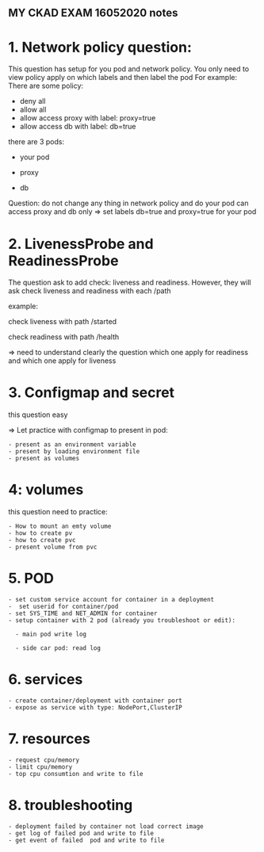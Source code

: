 ## MY CKAD EXAM 16052020 notes

# 1. Network policy question:
This question has setup for you pod and network policy. You only need to view policy apply on which labels and then label the pod
For example:
There are some policy:

   - deny all
   - allow all
   - allow access proxy with label: proxy=true
   - allow access db with label: db=true
   
there are 3 pods:

   - your pod

   - proxy

   - db

Question: do not change any thing in network policy and do your pod can access proxy and db only
=> set labels db=true and proxy=true for your pod

# 2. LivenessProbe and ReadinessProbe
The question ask to add check: liveness and readiness. However, they will ask check liveness and readiness with each /path

example:

check liveness with path /started

check readiness with path /health

=> need to understand clearly the question which one apply for readiness and which one apply for liveness

# 3. Configmap and secret

this question easy

=> Let practice with configmap to present in pod:

    - present as an environment variable
    - present by loading environment file
    - present as volumes

# 4: volumes

this question need to practice:
    
    - How to mount an emty volume
    - how to create pv
    - how to create pvc
    - present volume from pvc
  
 # 5. POD
 
    - set custom service account for container in a deployment
    -  set userid for container/pod
    - set SYS_TIME and NET_ADMIN for container
    - setup container with 2 pod (already you troubleshoot or edit):
   
      - main pod write log 
      
      - side car pod: read log
   
   
 # 6. services
   
    - create container/deployment with container port
    - expose as service with type: NodePort,ClusterIP
    
# 7. resources
     
    - request cpu/memory
    - limit cpu/memory
    - top cpu consumtion and write to file
    
# 8. troubleshooting
     
    - deployment failed by container not load correct image
    - get log of failed pod and write to file
    - get event of failed  pod and write to file
    
